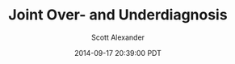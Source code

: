 ---
layout: podcast
title: "Joint Over- and Underdiagnosis"
author: Scott Alexander
description: https://slatestarcodex.com/2014/09/17/joint-over-and-underdiagnosis/
date: 2014-09-17 20:39:00 PDT
length: 845970
duration: 211
guid: joint-over-and-underdiagnosis
---